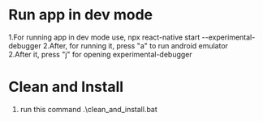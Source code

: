 # Run app in dev mode
1.For running app in dev mode use, 
    npx react-native start --experimental-debugger
2.After, for running it, press "a" to run android emulator  
2.After it, press "j" for opening experimental-debugger

# Clean and Install
1. run this command
    .\clean_and_install.bat